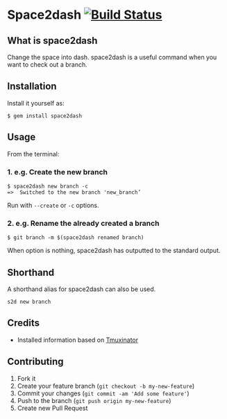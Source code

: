 # Space2dash [![Build Status](https://travis-ci.org/sachin21/space2dash.svg?branch=master)](https://travis-ci.org/sachin21/space2dash)
## What is space2dash
Change the space into dash.
space2dash is a useful command when you want to check out a branch.

## Installation
Install it yourself as:

    $ gem install space2dash

## Usage
From the terminal:

### 1. e.g. Create the new branch

```
$ space2dash new branch -c
=>  Switched to the new branch 'new_branch’
```

Run with `--create` or `-c` options.

### 2. e.g. Rename the already created a branch

```
$ git branch -m $(space2dash renamed branch)
```

When option is nothing, space2dash has outputted to the standard output.

## Shorthand

A shorthand alias for space2dash can also be used.

```
s2d new branch
```

## Credits
- Installed information based on [Tmuxinator](https://github.com/tmuxinator/tmuxinator)

## Contributing

1. Fork it
2. Create your feature branch (`git checkout -b my-new-feature`)
3. Commit your changes (`git commit -am 'Add some feature'`)
4. Push to the branch (`git push origin my-new-feature`)
5. Create new Pull Request
